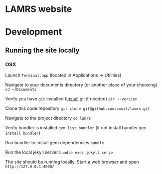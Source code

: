 # LAMRS website

# Development

## Running the site locally

### OSX
Launch `Terminal.app` (located in Applications -> Utilities)

Navigate to your documents directory (or another place of your choosing)
`cd ~/Documents`

Verify you have `git` installed ([Install](https://git-scm.com/book/en/v2/Getting-Started-Installing-Git) git if needed)
`git --version`

Clone this code repository
`git clone git@github.com:smoil/lamrs.git`

Navigate to the project directory
`cd lamrs`

Verify bundler is installed `gem list bundler` (if not install bundler `gem install bundler`)

Run bundler to install gem dependencies `bundle`

Run the local jekyll server `bundle exec jekyll serve`

The site should be running locally. Start a web browser and open `http://127.0.0.1:4000/`
